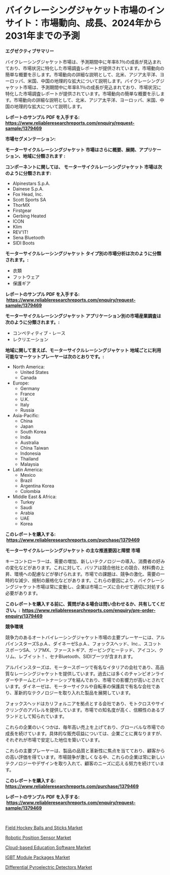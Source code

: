 <p><h1>バイクレーシングジャケット市場のインサイト：市場動向、成長、2024年から2031年までの予測</h1></p><p><strong>エグゼクティブサマリー</strong></p>
<p><p>バイクレーシングジャケット市場は、予測期間中に年率8.1％の成長が見込まれており、市場状況に特化した市場調査レポートが提供されています。市場動向の簡単な概要を示します。市場動向の詳細な説明として、北米、アジア太平洋、ヨーロッパ、米国、中国の地理的な拡大について説明します。バイクレーシングジャケット市場は、予測期間中に年率8.1％の成長が見込まれており、市場状況に特化した市場調査レポートが提供されています。市場動向の簡単な概要を示します。市場動向の詳細な説明として、北米、アジア太平洋、ヨーロッパ、米国、中国の地理的な拡大について説明します。</p></p>
<p><strong>レポートのサンプル PDF を入手する: <a href="https://www.reliableresearchreports.com/enquiry/request-sample/1379469">https://www.reliableresearchreports.com/enquiry/request-sample/1379469</a></strong></p>
<p><strong>市場セグメンテーション:</strong></p>
<p><strong> モーターサイクルレーシングジャケット 市場はさらに概要、展開、アプリケーション、地域に分類されます :</strong></p>
<p><strong>コンポーネントに関しては、 モーターサイクルレーシングジャケット 市場は次のように分類されます: &nbsp;</strong></p>
<p><ul><li>Alpinestars S.p.A.</li><li>Dainese S.p.A.</li><li>Fox Head, Inc.</li><li>Scott Sports SA</li><li>ThorMX</li><li>Firstgear</li><li>Gerbing Heated</li><li>ICON</li><li>Klim</li><li>REV'IT!</li><li>Sena Bluetooth</li><li>SIDI Boots</li></ul></p>
<p><strong> モーターサイクルレーシングジャケット タイプ別の市場分析は次のように分類されます。:</strong></p>
<p><ul><li>衣類</li><li>フットウェア</li><li>保護ギア</li></ul></p>
<p><strong>レポートのサンプル PDF を入手する: &nbsp;<a href="https://www.reliableresearchreports.com/enquiry/request-sample/1379469">https://www.reliableresearchreports.com/enquiry/request-sample/1379469</a></strong></p>
<p><strong> モーターサイクルレーシングジャケット アプリケーション別の市場産業調査は次のように分類されます。:</strong></p>
<p><ul><li>コンペティティブ・レース</li><li>レクリエーション</li></ul></p>
<p><strong>地域に関して言えば、モーターサイクルレーシングジャケット 地域ごとに利用可能なマーケットプレーヤーは次のとおりです。:</strong></p>
<p><ul>
    <li>
        North America:
        <ul>
            <li>United States</li>
            <li>Canada</li>
        </ul>
    </li>
    <li>
        Europe:
        <ul>
            <li>Germany</li>
            <li>France</li>
            <li>U.K.</li>
            <li>Italy</li>
            <li>Russia</li>
        </ul>
    </li>
    <li>
        Asia-Pacific:
        <ul>
            <li>China</li>
            <li>Japan</li>
            <li>South Korea</li>
            <li>India</li>
            <li>Australia</li>
            <li>China Taiwan</li>
            <li>Indonesia</li>
            <li>Thailand</li>
            <li>Malaysia</li>
        </ul>
    </li>
    <li>
        Latin America:
        <ul>
            <li>Mexico</li>
            <li>Brazil</li>
            <li>Argentina Korea</li>
            <li>Colombia</li>
        </ul>
    </li>
    <li>
        Middle East & Africa:
        <ul>
            <li>Turkey</li>
            <li>Saudi</li>
            <li>Arabia</li>
            <li>UAE</li>
            <li>Korea</li>
        </ul>
    </li>
    </ul></p>
<p><strong>このレポートを購入する: &nbsp;<a href="https://www.reliableresearchreports.com/purchase/1379469">https://www.reliableresearchreports.com/purchase/1379469</a></strong></p>
<p><strong>モーターサイクルレーシングジャケット の主な推進要因と障壁 市場</strong></p>
<p><p>キーコントローラーは、需要の増加、新しいテクノロジーの導入、消費者の好みの変化などがあります。これに対して、バリアは競合他社との競合、材料費の上昇、環境への配慮などが挙げられます。市場での課題は、競争の激化、需要の一時的な減少、規制の厳格化などがあります。これらの要因により、バイクレーシングジャケット市場は常に変動し、企業は市場ニーズに合わせて適切に対処する必要があります。</p></p>
<p><strong>このレポートを購入する前に、質問がある場合は問い合わせるか、共有してください。:&nbsp; <a href="https://www.reliableresearchreports.com/enquiry/pre-order-enquiry/1379469">https://www.reliableresearchreports.com/enquiry/pre-order-enquiry/1379469</a></strong></p>
<p><strong>競争環境</strong></p>
<p><p>競争力のあるオートバイレーシングジャケット市場の主要プレーヤーには、アルパインスターズS.p.A.、ダイネーゼS.p.A.、フォックスヘッド、Inc.、スコットスポーツSA、ソアMX、ファーストギア、ガービングヒーテッド、アイコン、クリム、レブイット！、セナBluetooth、SIDIブーツが含まれます。</p><p>アルパインスターズは、モータースポーツで有名なイタリアの会社であり、高品質なレーシングジャケットを提供しています。過去には多くのチャンピオンライダーやチームとパートナーシップを結んでおり、市場での影響力が高いとされています。ダイネーゼは、モーターサイクルや自転車の保護具で有名な会社であり、革新的なテクノロジーを取り入れた製品を展開しています。</p><p>フォックスヘッドはカリフォルニアを拠点とする会社であり、モトクロスやサイクリングのアパレルを提供しています。市場での知名度が高く、信頼性のあるブランドとして知られています。</p><p>これらの企業のいくつかは、毎年高い売上を上げており、グローバルな市場での成長を続けています。具体的な販売収益については、企業ごとに異なりますが、それぞれが市場で安定した地位を築いています。</p><p>これらの主要プレーヤーは、製品の品質と革新性に焦点を当てており、顧客からの高い評価を得ています。市場競争が激しくなる中、これらの企業は常に新しいテクノロジーやデザインを取り入れて、顧客のニーズに応える努力を続けています。</p></p>
<p><strong>このレポートを購入する: &nbsp; <a href="https://www.reliableresearchreports.com/purchase/1379469">https://www.reliableresearchreports.com/purchase/1379469</a></strong></p>
<p><strong>レポートのサンプル PDF を入手する: &nbsp;<a href="https://www.reliableresearchreports.com/enquiry/request-sample/1379469">https://www.reliableresearchreports.com/enquiry/request-sample/1379469</a></strong><strong></strong></p>
<p>&nbsp;</p>
<p><p><a href="https://view.publitas.com/reportprime-1/field-hockey-balls-and-sticks-market-analysis-examines-its-scope-on-growth-opportunities-and-forecasted-trends-spanning-from-2024-to-2031/">Field Hockey Balls and Sticks Market</a></p><p><a href="https://view.publitas.com/reportprime-1/robotic-position-sensor-market-size-reflecting-a-forecast-till-2031-market-by-type-by-application-and-by-geography/">Robotic Position Sensor Market</a></p><p><a href="https://eight-handstand-8fb.notion.site/Global-Cloud-based-Education-Software-Market-by-Types-Applications-and-Major-Players-with-Regiona-1a05f08aa1194ff2a9d0d69f3d1fe599">Cloud-based Education Software Market</a></p><p><a href="https://github.com/Alonsoolds3wq1d81czn8rbol/Market-Research-Report-List-1/blob/main/igbt-module-packages-market.md">IGBT Module Packages Market</a></p><p><a href="https://github.com/RickHolmes3/Market-Research-Report-List-3/blob/main/differential-pyroelectric-detectors-market.md">Differential Pyroelectric Detectors Market</a></p></p>